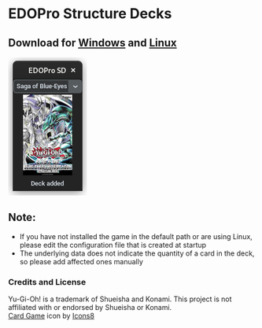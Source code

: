 # EDOPro Structure Decks

## Download for [Windows](https://fabianjuelich.xyz/EDOPro-SD/EDOPro%20SD.exe) and [Linux](https://fabianjuelich.xyz/EDOPro-SD/EDOPro%20SD)
![preview](./preview/deck_added.png)

## Note:
- If you have not installed the game in the default path or are using Linux, please edit the configuration file that is created at startup
- The underlying data does not indicate the quantity of a card in the deck, so please add affected ones manually

### Credits and License
Yu-Gi-Oh! is a trademark of Shueisha and Konami. This project is not affiliated with or endorsed by Shueisha or Konami. \
<a target="_blank" href="https://icons8.com/icon/pMCn7wnYUJWq/card-game">Card Game</a> icon by <a target="_blank" href="https://icons8.com">Icons8</a>